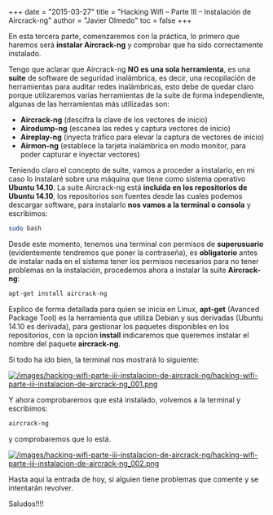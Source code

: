 +++
date = "2015-03-27"
title = "Hacking Wifi – Parte III – Instalación de Aircrack-ng"
author = "Javier Olmedo"
toc = false
+++

En esta tercera parte, comenzaremos con la práctica, lo primero que haremos será **instalar Aircrack-ng** y comprobar que ha sido correctamente instalado.

Tengo que aclarar que Aircrack-ng **NO es una sola herramienta**, es una **suite** de software de seguridad inalámbrica, es decir, una recopilación de herramientas para auditar redes inalámbricas, esto debe de quedar claro porque utilizaremos varias herramientas de la suite de forma independiente, algunas de las herramientas más utilizadas son:

- **Aircrack-ng** (descifra la clave de los vectores de inicio)
- **Airodump-ng** (escanea las redes y captura vectores de inicio)
- **Aireplay-ng** (inyecta tráfico para elevar la captura de vectores de inicio)
- **Airmon-ng** (establece la tarjeta inalámbrica en modo monitor, para poder capturar e inyectar vectores)

Teniendo claro el concepto de suite, vamos a proceder a instalarlo, en mi caso lo instalaré sobre una máquina que tiene como sistema operativo **Ubuntu 14.10**. La suite Aircrack-ng está **incluida en los repositorios de Ubuntu 14.10**, los repositorios son fuentes desde las cuales podemos descargar software, para instalarlo **nos vamos a la terminal o consola** y escribimos:

```bash
sudo bash
```

Desde este momento, tenemos una terminal con permisos de **superusuario** (evidentemente tendremos que poner la contraseña), es **obligatorio** antes de instalar nada en el sistema tener los permisos necesarios para no tener problemas en la instalación, procedemos ahora a instalar la suite **Aircrack-ng**:

```bash
apt-get install aircrack-ng
```

Explico de forma detallada para quien se inicia en Linux, **apt-get** (Avanced Package Tool) es la herramienta que utiliza Debian y sus derivadas (Ubuntu 14.10 es derivada), para gestionar los paquetes disponibles en los repositorios, con la opción **install** indicaremos que  queremos instalar el nombre del paquete **aircrack-ng**.

Si todo ha ido bien, la terminal nos mostrará lo siguiente:

[![/images/hacking-wifi-parte-iii-instalacion-de-aircrack-ng/hacking-wifi-parte-iii-instalacion-de-aircrack-ng_001.png](/images/hacking-wifi-parte-iii-instalacion-de-aircrack-ng/hacking-wifi-parte-iii-instalacion-de-aircrack-ng_001.png)](/images/hacking-wifi-parte-iii-instalacion-de-aircrack-ng/hacking-wifi-parte-iii-instalacion-de-aircrack-ng_001.png)

Y ahora comprobaremos que está instalado, volvemos a la terminal y escribimos:

```bash
aircrack-ng
```

y comprobaremos que lo está.

[![/images/hacking-wifi-parte-iii-instalacion-de-aircrack-ng/hacking-wifi-parte-iii-instalacion-de-aircrack-ng_002.png](/images/hacking-wifi-parte-iii-instalacion-de-aircrack-ng/hacking-wifi-parte-iii-instalacion-de-aircrack-ng_002.png)](/images/hacking-wifi-parte-iii-instalacion-de-aircrack-ng/hacking-wifi-parte-iii-instalacion-de-aircrack-ng_002.png)

Hasta aquí la entrada de hoy, si alguien tiene problemas que comente y se intentarán revolver.

Saludos!!!!